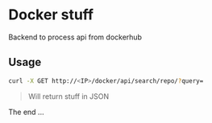 # Docker stuff

Backend to process api from dockerhub

## Usage


```bash
curl -X GET http://<IP>/docker/api/search/repo/?query=

```
> Will return stuff in JSON

The end ...

